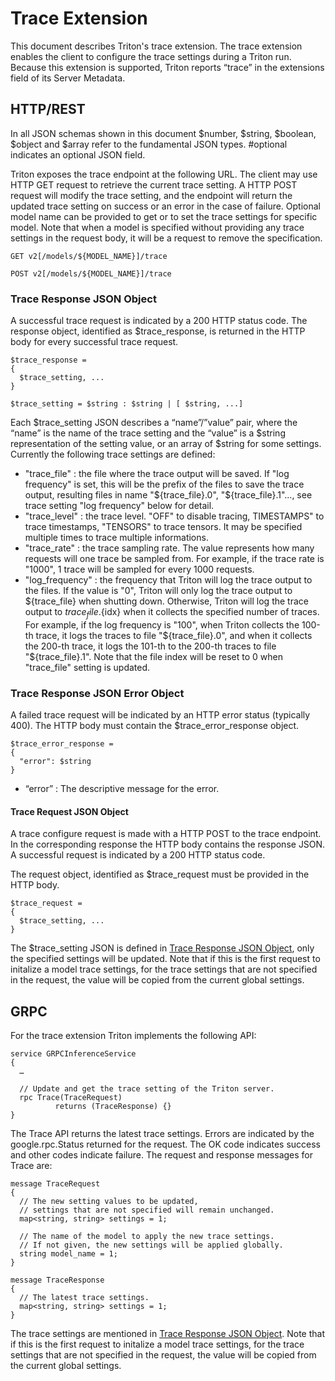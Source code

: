 <!--
# Copyright (c) 2022, NVIDIA CORPORATION & AFFILIATES. All rights reserved.
#
# Redistribution and use in source and binary forms, with or without
# modification, are permitted provided that the following conditions
# are met:
#  * Redistributions of source code must retain the above copyright
#    notice, this list of conditions and the following disclaimer.
#  * Redistributions in binary form must reproduce the above copyright
#    notice, this list of conditions and the following disclaimer in the
#    documentation and/or other materials provided with the distribution.
#  * Neither the name of NVIDIA CORPORATION nor the names of its
#    contributors may be used to endorse or promote products derived
#    from this software without specific prior written permission.
#
# THIS SOFTWARE IS PROVIDED BY THE COPYRIGHT HOLDERS ``AS IS'' AND ANY
# EXPRESS OR IMPLIED WARRANTIES, INCLUDING, BUT NOT LIMITED TO, THE
# IMPLIED WARRANTIES OF MERCHANTABILITY AND FITNESS FOR A PARTICULAR
# PURPOSE ARE DISCLAIMED.  IN NO EVENT SHALL THE COPYRIGHT OWNER OR
# CONTRIBUTORS BE LIABLE FOR ANY DIRECT, INDIRECT, INCIDENTAL, SPECIAL,
# EXEMPLARY, OR CONSEQUENTIAL DAMAGES (INCLUDING, BUT NOT LIMITED TO,
# PROCUREMENT OF SUBSTITUTE GOODS OR SERVICES; LOSS OF USE, DATA, OR
# PROFITS; OR BUSINESS INTERRUPTION) HOWEVER CAUSED AND ON ANY THEORY
# OF LIABILITY, WHETHER IN CONTRACT, STRICT LIABILITY, OR TORT
# (INCLUDING NEGLIGENCE OR OTHERWISE) ARISING IN ANY WAY OUT OF THE USE
# OF THIS SOFTWARE, EVEN IF ADVISED OF THE POSSIBILITY OF SUCH DAMAGE.
-->

# Trace Extension

This document describes Triton's trace extension. The trace extension enables
the client to configure the trace settings during a Triton run. Because this
extension is supported, Triton reports “trace” in the extensions field of
its Server Metadata.

## HTTP/REST

In all JSON schemas shown in this document $number, $string, $boolean,
$object and $array refer to the fundamental JSON types. #optional
indicates an optional JSON field.

Triton exposes the trace endpoint at the following URL. The client may use
HTTP GET request to retrieve the current trace setting. A HTTP POST request
will modify the trace setting, and the endpoint will return the updated trace
setting on success or an error in the case of failure. Optional model name
can be provided to get or to set the trace settings for specific model.
Note that when a model is specified without providing any trace settings
in the request body, it will be a request to remove the specification. 

```
GET v2[/models/${MODEL_NAME}]/trace

POST v2[/models/${MODEL_NAME}]/trace
```

### Trace Response JSON Object

A successful trace request is indicated by a 200 HTTP status
code. The response object, identified as $trace_response, is
returned in the HTTP body for every successful trace request.

```
$trace_response =
{
  $trace_setting, ...
}

$trace_setting = $string : $string | [ $string, ...]
```

Each $trace_setting JSON describes a “name”/”value” pair, where the “name” is
the name of the trace setting and the “value” is a $string representation of the
setting value, or an array of $string for some settings. Currently the following
trace settings are defined:

- "trace_file" : the file where the trace output will be saved. If
"log frequency" is set, this will be the prefix of the files to save the
trace output, resulting files in name "${trace_file}.0", "${trace_file}.1"...,
see trace setting "log frequency" below for detail.
- "trace_level" : the trace level. "OFF" to disable tracing,
TIMESTAMPS" to trace timestamps, "TENSORS" to trace tensors.
It may be specified multiple times to trace multiple informations.
- "trace_rate" : the trace sampling rate. The value represents how many requests
will one trace be sampled from. For example, if the trace rate is "1000",
1 trace will be sampled for every 1000 requests.
- "log_frequency" : the frequency that Triton will log the
trace output to the files. If the value is "0", Triton will only log
the trace output to ${trace_file} when shutting down. Otherwise, Triton will log
the trace output to ${trace_file}.${idx} when it collects
the specified number of traces. For example, if the log frequency is "100",
when Triton collects the 100-th trace, it logs the traces to file
"${trace_file}.0", and when it collects the 200-th trace, it logs the 101-th to
the 200-th traces to file "${trace_file}.1". Note that the file index will be
reset to 0 when "trace_file" setting is updated.


### Trace Response JSON Error Object

A failed trace request will be indicated by an HTTP error status
(typically 400). The HTTP body must contain the
$trace_error_response object.

```
$trace_error_response =
{
  "error": $string
}
```

- “error” : The descriptive message for the error.

#### Trace Request JSON Object

A trace configure request is made with a HTTP POST to
the trace endpoint. In the corresponding response the HTTP body contains the
response JSON. A successful request is indicated by a 200 HTTP status code.

The request object, identified as $trace_request must be provided in the HTTP
body.

```
$trace_request =
{
  $trace_setting, ...
}
```

The $trace_setting JSON is defined in
[Trace Response JSON Object](#Trace-Response-JSON-bject), only the specified
settings will be updated. Note that if this is the first request to initalize
a model trace settings, for the trace settings that are not specified
in the request, the value will be copied from the current global settings.

## GRPC

For the trace extension Triton implements the following API:

```
service GRPCInferenceService
{
  …

  // Update and get the trace setting of the Triton server.
  rpc Trace(TraceRequest)
          returns (TraceResponse) {}
}
```

The Trace API returns the latest trace settings. Errors are indicated
by the google.rpc.Status returned for the request. The OK code
indicates success and other codes indicate failure. The request and
response messages for Trace are:

```
message TraceRequest
{
  // The new setting values to be updated,
  // settings that are not specified will remain unchanged.
  map<string, string> settings = 1;

  // The name of the model to apply the new trace settings.
  // If not given, the new settings will be applied globally.
  string model_name = 1;
}

message TraceResponse
{
  // The latest trace settings.
  map<string, string> settings = 1;
}
```

The trace settings are mentioned in
[Trace Response JSON Object](#Trace-Response-JSON-bject).
Note that if this is the first request to initalize
a model trace settings, for the trace settings that are not specified
in the request, the value will be copied from the current global settings.
